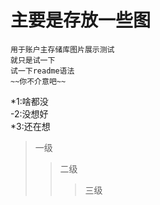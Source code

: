# 主要是存放一些图  
    用于账户主存储库图片展示测试  
    就只是试一下   
    试一下readme语法  
    ~~你不介意吧~~  
*1:啥都没  
-2:没想好  
*3:还在想  
>一级
>>二级
>>>三级
